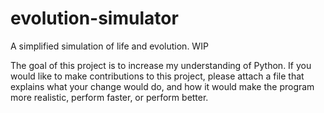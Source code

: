 # evolution-simulator
A simplified simulation of life and evolution. WIP

The goal of this project is to increase my understanding of Python.
If you would like to make contributions to this project, please attach a file that explains what your change would do, and how it would make the program more realistic, perform faster, or perform better.
